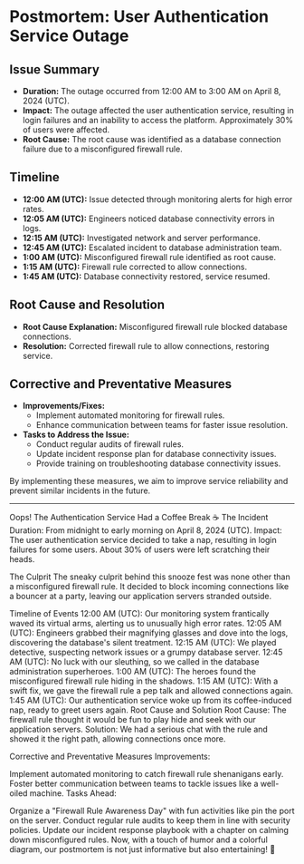 # Postmortem: User Authentication Service Outage

## Issue Summary

- **Duration:** The outage occurred from 12:00 AM to 3:00 AM on April 8, 2024 (UTC).
- **Impact:** The outage affected the user authentication service, resulting in login failures and an inability to access the platform. Approximately 30% of users were affected.
- **Root Cause:** The root cause was identified as a database connection failure due to a misconfigured firewall rule.

## Timeline

- **12:00 AM (UTC):** Issue detected through monitoring alerts for high error rates.
- **12:05 AM (UTC):** Engineers noticed database connectivity errors in logs.
- **12:15 AM (UTC):** Investigated network and server performance.
- **12:45 AM (UTC):** Escalated incident to database administration team.
- **1:00 AM (UTC):** Misconfigured firewall rule identified as root cause.
- **1:15 AM (UTC):** Firewall rule corrected to allow connections.
- **1:45 AM (UTC):** Database connectivity restored, service resumed.

## Root Cause and Resolution

- **Root Cause Explanation:** Misconfigured firewall rule blocked database connections.
- **Resolution:** Corrected firewall rule to allow connections, restoring service.

## Corrective and Preventative Measures

- **Improvements/Fixes:**
  - Implement automated monitoring for firewall rules.
  - Enhance communication between teams for faster issue resolution.
- **Tasks to Address the Issue:**
  - Conduct regular audits of firewall rules.
  - Update incident response plan for database connectivity issues.
  - Provide training on troubleshooting database connectivity issues.

By implementing these measures, we aim to improve service reliability and prevent similar incidents in the future.

---

Oops! The Authentication Service Had a Coffee Break ☕️
The Incident
Duration: From midnight to early morning on April 8, 2024 (UTC).
Impact: The user authentication service decided to take a nap, resulting in login failures for some users. About 30% of users were left scratching their heads.

The Culprit
The sneaky culprit behind this snooze fest was none other than a misconfigured firewall rule. It decided to block incoming connections like a bouncer at a party, leaving our application servers stranded outside.


Timeline of Events
12:00 AM (UTC): Our monitoring system frantically waved its virtual arms, alerting us to unusually high error rates.
12:05 AM (UTC): Engineers grabbed their magnifying glasses and dove into the logs, discovering the database's silent treatment.
12:15 AM (UTC): We played detective, suspecting network issues or a grumpy database server.
12:45 AM (UTC): No luck with our sleuthing, so we called in the database administration superheroes.
1:00 AM (UTC): The heroes found the misconfigured firewall rule hiding in the shadows.
1:15 AM (UTC): With a swift fix, we gave the firewall rule a pep talk and allowed connections again.
1:45 AM (UTC): Our authentication service woke up from its coffee-induced nap, ready to greet users again.
Root Cause and Solution
Root Cause: The firewall rule thought it would be fun to play hide and seek with our application servers.
Solution: We had a serious chat with the rule and showed it the right path, allowing connections once more.

Corrective and Preventative Measures
Improvements:

Implement automated monitoring to catch firewall rule shenanigans early.
Foster better communication between teams to tackle issues like a well-oiled machine.
Tasks Ahead:

Organize a "Firewall Rule Awareness Day" with fun activities like pin the port on the server.
Conduct regular rule audits to keep them in line with security policies.
Update our incident response playbook with a chapter on calming down misconfigured rules.
Now, with a touch of humor and a colorful diagram, our postmortem is not just informative but also entertaining! 🚀
